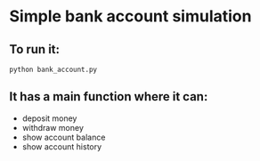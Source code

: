 # Simple bank account simulation
## To run it:
`python bank_account.py`
## It has a main function where it can:
- deposit money
- withdraw money
- show account balance
- show account history
